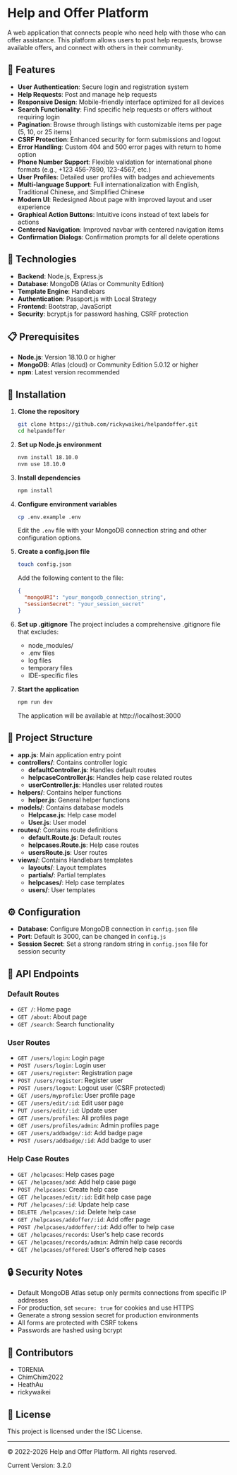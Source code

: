 # Help and Offer Platform

A web application that connects people who need help with those who can offer assistance. This platform allows users to post help requests, browse available offers, and connect with others in their community.

## 🌟 Features

- **User Authentication**: Secure login and registration system
- **Help Requests**: Post and manage help requests
- **Responsive Design**: Mobile-friendly interface optimized for all devices
- **Search Functionality**: Find specific help requests or offers without requiring login
- **Pagination**: Browse through listings with customizable items per page (5, 10, or 25 items)
- **CSRF Protection**: Enhanced security for form submissions and logout
- **Error Handling**: Custom 404 and 500 error pages with return to home option
- **Phone Number Support**: Flexible validation for international phone formats (e.g., +123 456-7890, 123-4567, etc.)
- **User Profiles**: Detailed user profiles with badges and achievements
- **Multi-language Support**: Full internationalization with English, Traditional Chinese, and Simplified Chinese
- **Modern UI**: Redesigned About page with improved layout and user experience
- **Graphical Action Buttons**: Intuitive icons instead of text labels for actions
- **Centered Navigation**: Improved navbar with centered navigation items
- **Confirmation Dialogs**: Confirmation prompts for all delete operations

## 🔧 Technologies

- **Backend**: Node.js, Express.js
- **Database**: MongoDB (Atlas or Community Edition)
- **Template Engine**: Handlebars
- **Authentication**: Passport.js with Local Strategy
- **Frontend**: Bootstrap, JavaScript
- **Security**: bcrypt.js for password hashing, CSRF protection

## 📋 Prerequisites

- **Node.js**: Version 18.10.0 or higher
- **MongoDB**: Atlas (cloud) or Community Edition 5.0.12 or higher
- **npm**: Latest version recommended

## 🚀 Installation

1. **Clone the repository**
   ```bash
   git clone https://github.com/rickywaikei/helpandoffer.git
   cd helpandoffer
   ```

2. **Set up Node.js environment**
   ```bash
   nvm install 18.10.0
   nvm use 18.10.0
   ```

3. **Install dependencies**
   ```bash
   npm install
   ```

4. **Configure environment variables**
   ```bash
   cp .env.example .env
   ```
   Edit the `.env` file with your MongoDB connection string and other configuration options.

5. **Create a config.json file**
   ```bash
   touch config.json
   ```
   Add the following content to the file:
   ```json
   {
     "mongoURI": "your_mongodb_connection_string",
     "sessionSecret": "your_session_secret"
   }
   ```

6. **Set up .gitignore**
   The project includes a comprehensive .gitignore file that excludes:
   - node_modules/
   - .env files
   - log files
   - temporary files
   - IDE-specific files

7. **Start the application**
   ```bash
   npm run dev
   ```
   The application will be available at http://localhost:3000

## 📁 Project Structure

- **app.js**: Main application entry point
- **controllers/**: Contains controller logic
  - **defaultController.js**: Handles default routes
  - **helpcaseController.js**: Handles help case related routes
  - **userController.js**: Handles user related routes
- **helpers/**: Contains helper functions
  - **helper.js**: General helper functions
- **models/**: Contains database models
  - **Helpcase.js**: Help case model
  - **User.js**: User model
- **routes/**: Contains route definitions
  - **default.Route.js**: Default routes
  - **helpcases.Route.js**: Help case routes
  - **usersRoute.js**: User routes
- **views/**: Contains Handlebars templates
  - **layouts/**: Layout templates
  - **partials/**: Partial templates
  - **helpcases/**: Help case templates
  - **users/**: User templates

## ⚙️ Configuration

- **Database**: Configure MongoDB connection in `config.json` file
- **Port**: Default is 3000, can be changed in `config.js`
- **Session Secret**: Set a strong random string in `config.json` file for session security

## 🔌 API Endpoints

### Default Routes
- `GET /`: Home page
- `GET /about`: About page
- `GET /search`: Search functionality

### User Routes
- `GET /users/login`: Login page
- `POST /users/login`: Login user
- `GET /users/register`: Registration page
- `POST /users/register`: Register user
- `POST /users/logout`: Logout user (CSRF protected)
- `GET /users/myprofile`: User profile page
- `GET /users/edit/:id`: Edit user page
- `PUT /users/edit/:id`: Update user
- `GET /users/profiles`: All profiles page
- `GET /users/profiles/admin`: Admin profiles page
- `GET /users/addbadge/:id`: Add badge page
- `POST /users/addbadge/:id`: Add badge to user

### Help Case Routes
- `GET /helpcases`: Help cases page
- `GET /helpcases/add`: Add help case page
- `POST /helpcases`: Create help case
- `GET /helpcases/edit/:id`: Edit help case page
- `PUT /helpcases/:id`: Update help case
- `DELETE /helpcases/:id`: Delete help case
- `GET /helpcases/addoffer/:id`: Add offer page
- `POST /helpcases/addoffer/:id`: Add offer to help case
- `GET /helpcases/records`: User's help case records
- `GET /helpcases/records/admin`: Admin help case records
- `GET /helpcases/offered`: User's offered help cases

## 🔒 Security Notes

- Default MongoDB Atlas setup only permits connections from specific IP addresses
- For production, set `secure: true` for cookies and use HTTPS
- Generate a strong session secret for production environments
- All forms are protected with CSRF tokens
- Passwords are hashed using bcrypt

## 👥 Contributors

- T0RENIA
- ChimChim2022
- HeathAu
- rickywaikei

## 📄 License

This project is licensed under the ISC License.

---

© 2022-2026 Help and Offer Platform. All rights reserved.

Current Version: 3.2.0